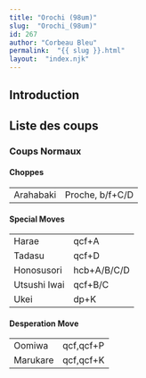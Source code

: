 ```yaml
---
title: "Orochi (98um)"
slug:  "Orochi_(98um)"
id: 267
author: "Corbeau Bleu"
permalink:  "{{ slug }}.html"
layout:  "index.njk"
---
```


## Introduction

## Liste des coups

### Coups Normaux

#### Choppes

|           |                 |
|-----------|-----------------|
| Arahabaki | Proche, b/f+C/D |

#### Special Moves

|              |             |
|--------------|-------------|
| Harae        | qcf+A       |
| Tadasu       | qcf+D       |
| Honosusori   | hcb+A/B/C/D |
| Utsushi Iwai | qcf+B/C     |
| Ukei         | dp+K        |

#### Desperation Move

|          |           |
|----------|-----------|
| Oomiwa   | qcf,qcf+P |
| Marukare | qcf,qcf+K |
